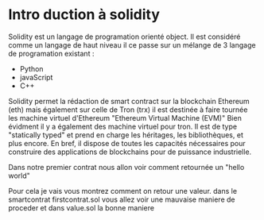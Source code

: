 # Intro duction à solidity


Solidity est un langage de programation orienté object. Il est considéré comme un langage de haut niveau il ce passe sur un mélange de 3 langage de programation existant :
- Python
- javaScript
- C++

Solidity permet la rédaction de smart contract sur la blockchain Ethereum (eth) mais également sur celle de Tron (trx)
il est destinée à faire tournée les machine virtuel d'Ethereum  "Ethereum Virtual Machine (EVM)" Bien évidment il y a également des machine virtuel pour tron. Il est de type "statically typed" et prend en charge les héritages, les bibliothèques, et plus encore.
En bref, il dispose de toutes les capacités nécessaires pour construire des applications de blockchains pour de puissance industrielle.


Dans notre premier contrat nous allon voir comment retournée un "hello world"

Pour cela je vais vous montrez comment on retour une valeur.
dans le smartcontrat firstcontrat.sol vous allez voir une mauvaise maniere de proceder et dans value.sol la bonne maniere
